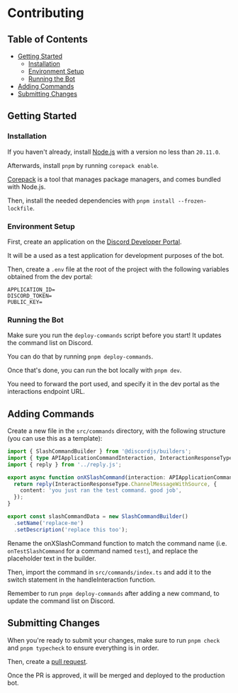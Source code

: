 # Contributing

## Table of Contents

- [Getting Started](#getting-started)
  - [Installation](#installation)
  - [Environment Setup](#environment-setup)
  - [Running the Bot](#running-the-bot)
- [Adding Commands](#adding-commands)
- [Submitting Changes](#submitting-changes)

## Getting Started

### Installation

If you haven't already, install [Node.js](https://nodejs.org) with a version no less than `20.11.0`.

Afterwards, install `pnpm` by running `corepack enable`.

[Corepack](https://nodejs.org/api/corepack.html#corepack) is a tool that manages package managers, and comes bundled with Node.js.

Then, install the needed dependencies with `pnpm install --frozen-lockfile`.

### Environment Setup

First, create an application on the [Discord Developer Portal](https://discord.com/developers/applications).

It will be a used as a test application for development purposes of the bot.

Then, create a `.env` file at the root of the project with the following variables obtained from the dev portal:

```env
APPLICATION_ID=
DISCORD_TOKEN=
PUBLIC_KEY=
```

### Running the Bot

Make sure you run the `deploy-commands` script before you start! It updates the command list on Discord.

You can do that by running `pnpm deploy-commands`.

Once that's done, you can run the bot locally with `pnpm dev`.

You need to forward the port used, and specify it in the dev portal as the interactions endpoint URL.

## Adding Commands

Create a new file in the `src/commands` directory, with the following structure (you can use this as a template):

```ts
import { SlashCommandBuilder } from '@discordjs/builders';
import { type APIApplicationCommandInteraction, InteractionResponseType } from 'discord-api-types/v10';
import { reply } from '../reply.js';

export async function onXSlashCommand(interaction: APIApplicationCommandInteraction) {
  return reply(InteractionResponseType.ChannelMessageWithSource, {
    content: 'you just ran the test command. good job',
  });
}

export const slashCommandData = new SlashCommandBuilder()
  .setName('replace-me')
  .setDescription('replace this too');
```

Rename the onXSlashCommand function to match the command name (i.e. `onTestSlashCommand` for a command named `test`),
and replace the placeholder text in the builder.

Then, import the command in `src/commands/index.ts` and add it to the switch statement in the handleInteraction function.

Remember to run `pnpm deploy-commands` after adding a new command, to update the command list on Discord.

## Submitting Changes

When you're ready to submit your changes, make sure to run `pnpm check` and `pnpm typecheck` to ensure everything is in order.

Then, create a [pull request](https://github.com/biomejs/discord-utils-bot/pulls).

Once the PR is approved, it will be merged and deployed to the production bot.
